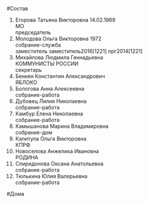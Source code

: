 #Состав  
1. Егорова Татьяна Викторовна 14.02.1969  
    МО  
    председатель  
2. Молодова Ольга Викторовна 1972  
    собрание-служба  
    заместитель заместитель2016[1221] прг2014[1221]  
3. Михайлова Людмила Геннадьевна  
    КОММУНИСТЫ РОССИИ  
    секретарь  
4. Бенкен Константин Александрович  
    ЯБЛОКО  
5. Бологова Анна Алексеевна  
    собрание-работа  
6. Дубовец Лилия Николаевна  
    собрание-работа  
7. Камбур Елена Николаевна  
    собрание-работа  
8. Камышанова Марина Владимировна  
    собрание-дом  
9. Капитула Ольга Викторовна  
    КПРФ  
10. Новоселова Анжелика Ивановна  
    РОДИНА  
11. Спиридонова Оксана Анатольевна  
    собрание-работа  
12. Тюлькина Юлия Валерьевна  
    собрание-работа  
  
#Дома  
